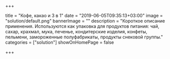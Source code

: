 +++

title = "Кофе, какао и 3 в 1"
date = "2019-06-05T09:35:13+03:00"
image = "solution/default.png"
bannerImage = ""
description = "Короткое описание применения. Используются как упаковка для продуктов питания: чай, сахар, крахмал, мука, печенье, кондитерские изделия, конфеты, пельмени, замороженные полуфабрикаты, продукты снековой группы."
categories = ["solution"]
showOnHomePage = false

+++